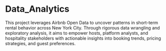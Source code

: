 # Data_Analytics
This project leverages Airbnb Open Data to uncover patterns in short-term rental behavior across New York City. Through rigorous data wrangling and exploratory analysis, it aims to empower hosts, platform analysts, and hospitality stakeholders with actionable insights into booking trends, pricing strategies, and guest preferences.
